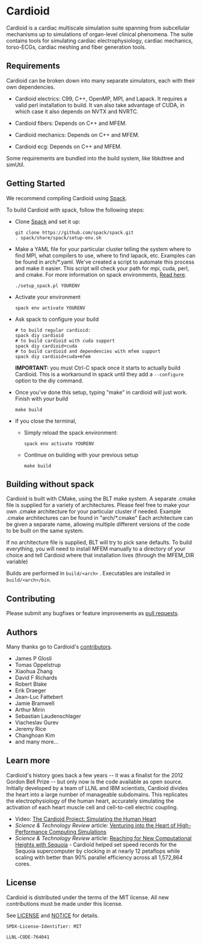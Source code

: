 # Cardioid

Cardioid is a cardiac multiscale simulation suite spanning from subcellular mechanisms up to simulations of organ-level clinical phenomena. The suite contains tools for simulating cardiac electrophysiology, cardiac mechanics, torso-ECGs, cardiac meshing and fiber generation tools.

## Requirements

Cardioid can be broken down into many separate simulators, each with their own dependencies.

* Cardioid electrics: C99, C++, OpenMP, MPI, and Lapack. It requires a valid perl installation to build. It van also take advantage of CUDA, in which case it also depends on NVTX and NVRTC.

* Cardioid fibers: Depends on C++ and MFEM.

* Cardioid mechanics: Depends on C++ and MFEM.

* Cardioid ecg: Depends on C++ and MFEM.

Some requirements are bundled into the build system, like libkdtree
and simUtil.

## Getting Started

We recommend compiling Cardioid using [Spack](https://github.com/LLNL/spack).  

To build Cardioid with spack, follow the following steps:

* Clone [Spack](https://spack.io) and set it up:
   ```
   git clone https://github.com/spack/spack.git
   . spack/share/spack/setup-env.sh
   ```
   
* Make a YAML file for your particular cluster telling the system where to find MPI, what compilers to use, where to find lapack, etc. Examples can be found in arch/*.yaml. We've created a script to automate this process and make it easier.  This script will check your path for mpi, cuda, perl, and cmake.  For more information on spack environments, [Read here](https://spack.readthedocs.io/en/latest/tutorial_environments.html#spack-yaml).
   ```
   ./setup_spack.pl YOURENV
   ```
   
* Activate your environment
   ```
   spack env activate YOURENV
   ```

* Ask spack to configure your build
   ```
   # to build regular cardioid:
   spack diy cardioid
   # to build cardioid with cuda support
   spack diy cardioid+cuda
   # to build cardioid and dependencies with mfem support
   spack diy cardioid+cuda+mfem
   ```
   **IMPORTANT:** you must Ctrl-C spack once it starts to actually build Cardioid. This is a workaround in spack until they add a `--configure` option to the diy command.

* Once you've done this setup, typing "make" in cardioid will just work. Finish with your build
   ```
   make build
   ```
* If you close the terminal,
    * Simply reload the spack environment:
       ```
       spack env activate YOURENV
       ```
    * Continue on building with your previous setup
       ```
       make build
       ```

## Building without spack


Cardioid is built with CMake, using the BLT make system.  A separate .cmake file is supplied for a variety of architectures.  Please feel free to make your own .cmake architecture for your particular cluster if needed.  Example .cmake architectures can be found in "arch/*.cmake"  Each architecture can be given a separate name, allowing multiple different versions of the code to be built on the same system.

If no architecture file is supplied, BLT will try to pick sane defaults.  To build everything, you will need to install MFEM manually to a directory of your choice and tell Cardioid where that installation lives (through the MFEM_DIR variable)

Builds are performed in `build/<arch>` .  Executables are installed in `build/<arch>/bin`.

## Contributing

Please submit any bugfixes or feature improvements as [pull requests](https://help.github.com/articles/using-pull-requests/).

## Authors

Many thanks go to Cardioid's [contributors](https://github.com/llnl/cardioid/graphs/contributors).

* James P Glosli
* Tomas Oppelstrup
* Xiaohua Zhang
* David F Richards
* Robert Blake
* Erik Draeger
* Jean-Luc Fattebert
* Jamie Bramwell
* Arthur Mirin
* Sebastian Laudenschlager
* Viacheslav Gurev
* Jeremy Rice
* Changhoan Kim
* and many more...

## Learn more

Cardioid's history goes back a few years -- it was a finalist for the 2012 Gordon Bell Prize -- but only now is the code available as open source. Initially developed by a team of LLNL and IBM scientists, Cardioid divides the heart into a large number of manageable subdomains. This replicates the electrophysiology of the human heart, accurately simulating the activation of each heart muscle cell and cell-to-cell electric coupling.

- Video: [The Cardioid Project: Simulating the Human Heart](https://computation.llnl.gov/cardioid-project-simulating-human-heart-0)
- *Science & Technology Review* article: [Venturing into the Heart of High-Performance Computing Simulations](https://str.llnl.gov/Sep12/streitz.html)
- *Science & Technology Review* article: [Reaching for New Computational Heights with Sequoia](https://str.llnl.gov/july-2013/mccoy) - Cardioid helped set speed records for the Sequoia supercomputer by clocking in at nearly 12 petaflops while scaling with better than 90% parallel efficiency across all 1,572,864 cores.

## License

Cardioid is distributed under the terms of the MIT license. All new contributions must be made under this license.

See [LICENSE](https://github.com/llnl/cardioid/blob/master/LICENSE) and [NOTICE](https://github.com/llnl/cardioid/blob/master/NOTICE) for details.

`SPDX-License-Identifier: MIT`

``LLNL-CODE-764041``
